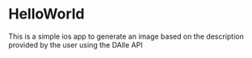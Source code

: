 # HelloWorld

This is a simple ios app to generate an image based on the description provided by the user using the DAlle API
